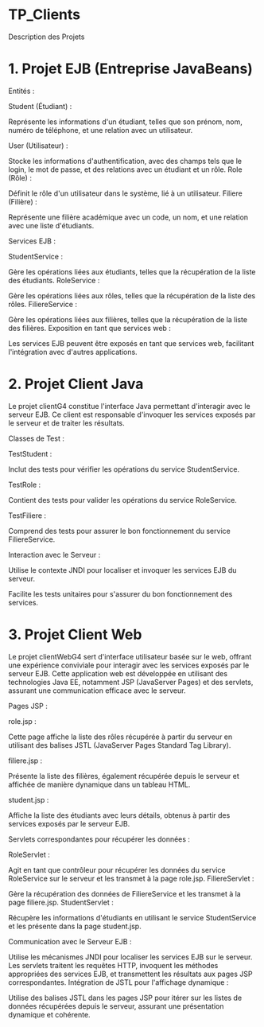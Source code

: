 # TP_Clients
Description des Projets

# 1. Projet EJB (Entreprise JavaBeans) 


Entités :

Student (Étudiant) :

Représente les informations d'un étudiant, telles que son prénom, nom, numéro de téléphone, et une relation avec un utilisateur.

User (Utilisateur) :

Stocke les informations d'authentification, avec des champs tels que le login, le mot de passe, et des relations avec un étudiant et un rôle.
Role (Rôle) :

Définit le rôle d'un utilisateur dans le système, lié à un utilisateur.
Filiere (Filière) :

Représente une filière académique avec un code, un nom, et une relation avec une liste d'étudiants.

Services EJB :

StudentService :

Gère les opérations liées aux étudiants, telles que la récupération de la liste des étudiants.
RoleService :

Gère les opérations liées aux rôles, telles que la récupération de la liste des rôles.
FiliereService :

Gère les opérations liées aux filières, telles que la récupération de la liste des filières.
Exposition en tant que services web :

Les services EJB peuvent être exposés en tant que services web, facilitant l'intégration avec d'autres applications.



# 2. Projet Client Java 

Le projet clientG4 constitue l'interface Java permettant d'interagir avec le serveur EJB. Ce client est responsable d'invoquer les services exposés par le serveur et de traiter les résultats.

Classes de Test :

TestStudent :

Inclut des tests pour vérifier les opérations du service StudentService.

TestRole :

Contient des tests pour valider les opérations du service RoleService.

TestFiliere :

Comprend des tests pour assurer le bon fonctionnement du service FiliereService.

Interaction avec le Serveur :

Utilise le contexte JNDI pour localiser et invoquer les services EJB du serveur.

Facilite les tests unitaires pour s'assurer du bon fonctionnement des services.


# 3. Projet Client Web 

Le projet clientWebG4 sert d'interface utilisateur basée sur le web, offrant une expérience conviviale pour interagir avec les services exposés par le serveur EJB. Cette application web est développée en utilisant des technologies Java EE, notamment JSP (JavaServer Pages) et des servlets, assurant une communication efficace avec le serveur.

Pages JSP :

role.jsp :

Cette page affiche la liste des rôles récupérée à partir du serveur en utilisant des balises JSTL (JavaServer Pages Standard Tag Library).

filiere.jsp :

Présente la liste des filières, également récupérée depuis le serveur et affichée de manière dynamique dans un tableau HTML.

student.jsp :

Affiche la liste des étudiants avec leurs détails, obtenus à partir des services exposés par le serveur EJB.

Servlets correspondantes pour récupérer les données :

RoleServlet :

Agit en tant que contrôleur pour récupérer les données du service RoleService sur le serveur et les transmet à la page role.jsp.
FiliereServlet :

Gère la récupération des données de FiliereService et les transmet à la page filiere.jsp.
StudentServlet :

Récupère les informations d'étudiants en utilisant le service StudentService et les présente dans la page student.jsp.

Communication avec le Serveur EJB :

Utilise les mécanismes JNDI pour localiser les services EJB sur le serveur.
Les servlets traitent les requêtes HTTP, invoquent les méthodes appropriées des services EJB, et transmettent les résultats aux pages JSP correspondantes.
Intégration de JSTL pour l'affichage dynamique :

Utilise des balises JSTL dans les pages JSP pour itérer sur les listes de données récupérées depuis le serveur, assurant une présentation dynamique et cohérente.
